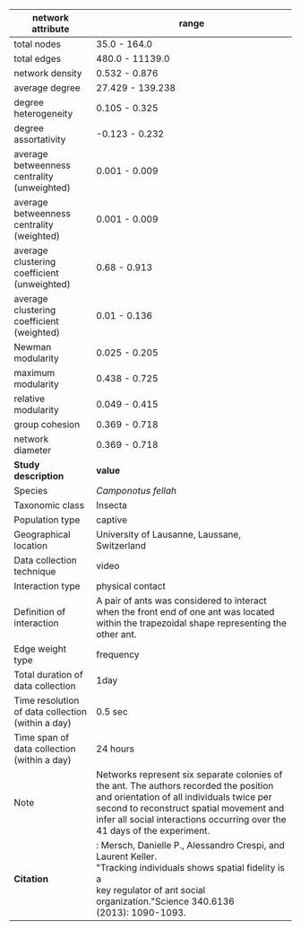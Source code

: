 network attribute|range
---|---
total nodes|35.0 - 164.0
total edges|480.0 - 11139.0
network density|0.532 - 0.876
average degree|27.429 - 139.238
degree heterogeneity|0.105 - 0.325
degree assortativity|-0.123 - 0.232
average betweenness centrality (unweighted)|0.001 - 0.009
average betweenness centrality (weighted)|0.001 - 0.009
average clustering coefficient (unweighted)|0.68 - 0.913
average clustering coefficient (weighted)|0.01 - 0.136
Newman modularity|0.025 - 0.205
maximum modularity|0.438 - 0.725
relative modularity|0.049 - 0.415
group cohesion|0.369 - 0.718
network diameter|0.369 - 0.718
**Study description**|**value**
Species|*Camponotus fellah*
Taxonomic class|Insecta
Population type|captive
Geographical location|University of Lausanne, Laussane, Switzerland
Data collection technique|video
Interaction type|physical contact
Definition of interaction|A pair of ants was considered to interact when the front end of one ant was located within the trapezoidal shape representing the other ant.
Edge weight type|frequency
Total duration of data collection|1day
Time resolution of data collection (within a day)|0.5 sec
Time span of data collection (within a day)|24 hours
Note|Networks represent six separate colonies of the ant. The authors recorded the position and orientation of all individuals twice per second to reconstruct spatial movement and infer all social interactions occurring over the 41 days of the experiment.
**Citation** |: Mersch, Danielle P., Alessandro Crespi, and Laurent Keller. <br> "Tracking individuals shows spatial fidelity is a <br> key regulator of ant social organization."Science 340.6136 <br> (2013): 1090-1093.